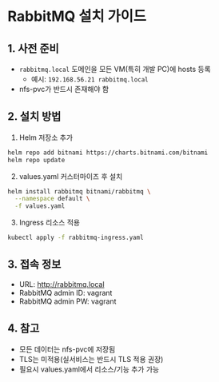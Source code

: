 # RabbitMQ 설치 가이드

## 1. 사전 준비
- `rabbitmq.local` 도메인을 모든 VM(특히 개발 PC)에 hosts 등록
  - 예시: `192.168.56.21 rabbitmq.local`
- nfs-pvc가 반드시 존재해야 함

## 2. 설치 방법

1. Helm 저장소 추가
```bash
helm repo add bitnami https://charts.bitnami.com/bitnami
helm repo update
```

2. values.yaml 커스터마이즈 후 설치
```bash
helm install rabbitmq bitnami/rabbitmq \
  --namespace default \
  -f values.yaml
```

3. Ingress 리소스 적용
```bash
kubectl apply -f rabbitmq-ingress.yaml
```

## 3. 접속 정보
- URL: http://rabbitmq.local
- RabbitMQ admin ID: vagrant
- RabbitMQ admin PW: vagrant

## 4. 참고
- 모든 데이터는 nfs-pvc에 저장됨
- TLS는 미적용(실서비스는 반드시 TLS 적용 권장)
- 필요시 values.yaml에서 리소스/기능 추가 가능
